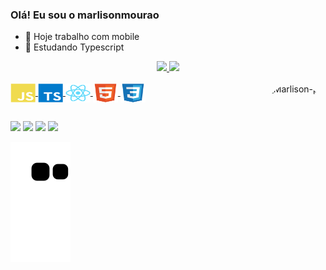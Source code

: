 ### Olá! Eu sou o marlisonmourao

- 🔭 Hoje trabalho com mobile
- 🌱 Estudando Typescript

<div align="center">
  <a href="https://github.com/marlisonmourao">
  <img height="180em" src="https://github-readme-stats.vercel.app/api?username=marlisonmourao&show_icons=true&theme=dracula&include_all_commits=true&count_private=true"/>
  <img height="180em" src="https://github-readme-stats.vercel.app/api/top-langs/?username=marlisonmourao&layout=compact&langs_count=7&theme=dracula"/>
</div>

<div style="display: inline_block"><br>
  <img align="center" alt="Marlison-Js" height="30" width="40" src="https://raw.githubusercontent.com/devicons/devicon/master/icons/javascript/javascript-plain.svg">
  <img align="center" alt="Marlison-Ts" height="30" width="40" src="https://raw.githubusercontent.com/devicons/devicon/master/icons/typescript/typescript-plain.svg">
  <img align="center" alt="Marlison-React" height="30" width="40" src="https://raw.githubusercontent.com/devicons/devicon/master/icons/react/react-original.svg">
  <img align="center" alt="Marlison-HTML" height="30" width="40" src="https://raw.githubusercontent.com/devicons/devicon/master/icons/html5/html5-original.svg">
  <img align="center" alt="Marlison-CSS" height="30" width="40" src="https://raw.githubusercontent.com/devicons/devicon/master/icons/css3/css3-original.svg">
  <img align="right" alt="Marlison-pic" height="150" style="border-radius:50px;" src="https://avatars.githubusercontent.com/u/88122605?v=4">
</div>

##

<div> 
  <a href="https://www.instagram.com/marlisonmourao/" target="_blank"><img src="https://img.shields.io/badge/-Instagram-%23E4405F?style=for-the-badge&logo=instagram&logoColor=white" target="_blank"></a>
 <a href="https://discord.com" target="_blank"><img src="https://img.shields.io/badge/Discord-7289DA?style=for-the-badge&logo=discord&logoColor=white" target="_blank"></a> 
  <a href = "mailto:bentesmourao@gmail.com"><img src="https://img.shields.io/badge/-Gmail-%23333?style=for-the-badge&logo=gmail&logoColor=white" target="_blank"></a>
  <a href="https://www.linkedin.com/in/marlison-mour%C3%A3o-8b1569218/" target="_blank"><img src="https://img.shields.io/badge/-LinkedIn-%230077B5?style=for-the-badge&logo=linkedin&logoColor=white" target="_blank"></a> 
 
 ![snake gif](https://github.com/marlisonmourao/marlisonmourao/blob/output/github-contribution-grid-snake.svg)
</div>

